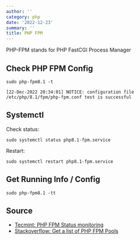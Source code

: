 ```yaml
---
author: ''
category: php
date: '2022-12-23'
summary: ''
title: PHP FPM
---
```


PHP-FPM stands for PHP FastCGI Process Manager

## Check PHP FPM Config

    sudo php-fpm8.1 -t

    [22-Dec-2022 20:34:01] NOTICE: configuration file /etc/php/8.1/fpm/php-fpm.conf test is successful

## Systemctl

Check status:

    sudo systemctl status php8.1-fpm.service

Restart:

    sudo systemctl restart php8.1-fpm.service

## Get Running Info / Config

    sudo php-fpm8.1 -tt

## Source

* [Tecmint: PHP FPM Status monitoring](https://www.tecmint.com/enable-monitor-php-fpm-status-in-nginx/)
* [Stackoverflow: Get a list of PHP FPM Pools](https://stackoverflow.com/questions/45762059/how-do-i-get-a-list-of-all-php-fpm-pools-from-command-line)
